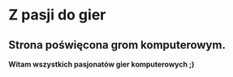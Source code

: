 # Z pasji do gier

## Strona poświęcona grom komputerowym.
**Witam wszystkich pasjonatów gier komputerowych ;)**
